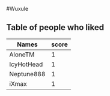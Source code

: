 #Wuxule
## Table of people who liked
Names | score
--- | ---
AloneTM | 1
IcyHotHead | 1
Neptune888 | 1
iXmax | 1
